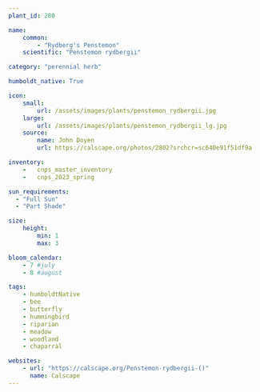 ```yaml
---
plant_id: 280

name: 
    common: 
        - "Rydberg's Penstemon"    
    scientific: "Penstemon rydbergii"  

category: "perennial herb"

humboldt_native: True

icon: 
    small: 
        url: /assets/images/plants/penstemon_rydbergii.jpg 
    large: 
        url: /assets/images/plants/penstemon_rydbergii_lg.jpg 
    source: 
        name: John Doyen 
        url: https://calscape.org/photos/2802?srchcr=sc640e91f51df9a

inventory: 
    -   cnps_master_inventory
    -   cnps_2023_spring

sun_requirements:
  - "Full Sun"
  - "Part Shade"

size:
    height: 
        min: 1
        max: 3

bloom_calendar: 
    - 7 #july
    - 8 #august

tags: 
    - humboldtNative
    - bee
    - butterfly
    - hummingbird
    - riparian
    - meadow
    - woodland
    - chaparral

websites: 
    - url: "https://calscape.org/Penstemon-rydbergii-()"
      name: Calscape
---
```

